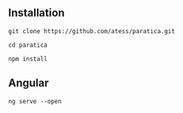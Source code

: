 ## Installation

```
git clone https://github.com/atess/paratica.git
```
```
cd paratica
```
```
npm install
```

## Angular
```
ng serve --open
```
